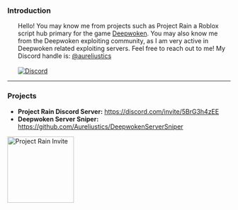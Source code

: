 ### Introduction
<ul>
Hello! You may know me from projects such as Project Rain</b> 
a Roblox script hub primary for the game <a href="https://www.roblox.com/games/4111023553/Deepwoken" target="_blank">Deepwoken</a>. 
You may also know me from the Deepwoken exploiting community, as I am very active in Deepwoken related exploiting servers.
Feel free to reach out to me! My Discord handle is: <a href="https://discord.com/users/976986147580428329">@aureliustics</a> <br> <br>
<a href="https://discord.com/users/976986147580428329">
<img src="https://camo.githubusercontent.com/2926781f752b7928101e41d3eef554776804dd35fc1c4676a77faa7c3420004f/68747470733a2f2f696d672e736869656c64732e696f2f62616467652f2d446973636f72642d77686974653f6c6f676f3d446973636f7264" alt="Discord" data-canonical-src="https://img.shields.io/badge/-Discord-white?logo=Discord" style="max-width: 100%;">
</a>
</ul>
<hr>

### Projects
- <b>Project Rain Discord Server:</b> https://discord.com/invite/5BrG3h4zEE <br>
- <b>Deepwoken Server Sniper: </b> https://github.com/Aureliustics/DeepwokenServerSniper

<div class="pr">
<a href="https://discord.gg/5BrG3h4zEE" target="_blank">
  <img src="https://cdn.discordapp.com/attachments/1155780341345296466/1206094119462510592/pr.png?ex=65dac1ae&is=65c84cae&hm=7d876181785e2b9bf7ab1264918b4e262719d9d4c27b95d77020696ea18335b7&" title="Project Rain Invite" height="150">
</a>
</div>
